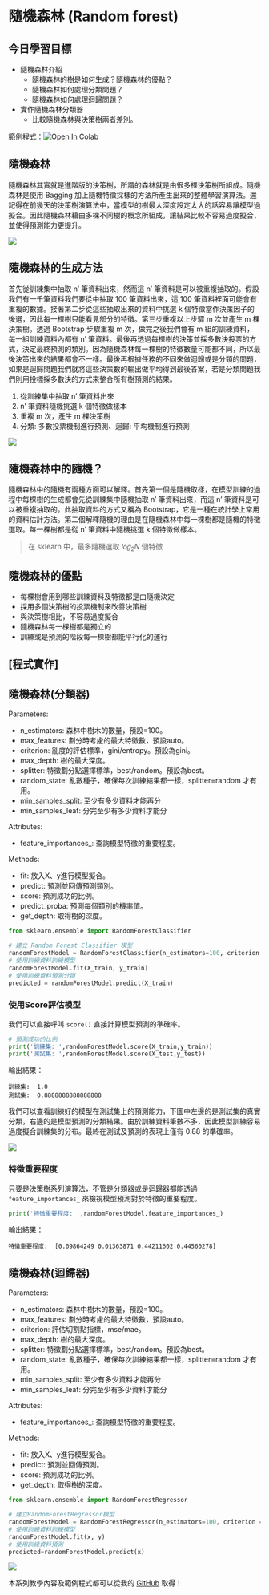 # 隨機森林 (Random forest)

## 今日學習目標
- 隨機森林介紹
    - 隨機森林的樹是如何生成？隨機森林的優點？
    - 隨機森林如何處理分類問題？
    - 隨機森林如何處理迴歸問題？
- 實作隨機森林分類器
    - 比較隨機森林與決策樹兩者差別。


範例程式：[![Open In Colab](https://colab.research.google.com/assets/colab-badge.svg)]()

## 隨機森林
隨機森林其實就是進階版的決策樹，所謂的森林就是由很多棵決策樹所組成。隨機森林是使用 Bagging 加上隨機特徵採樣的方法所產生出來的整體學習演算法。還記得在前幾天的決策樹演算法中，當模型的樹最大深度設定太大的話容易讓模型過擬合。因此隨機森林藉由多棵不同樹的概念所組成，讓結果比較不容易過度擬合，並使得預測能力更提升。

![](./image/img14-1.png)

## 隨機森林的生成方法
首先從訓練集中抽取 n’ 筆資料出來，然而這 n’ 筆資料是可以被重複抽取的。假設我們有一千筆資料我們要從中抽取 100 筆資料出來，這 100 筆資料裡面可能會有重複的數據。接著第二步從這些抽取出來的資料中挑選 k 個特徵當作決策因子的後選，因此每一棵樹只能看見部分的特徵。第三步重複以上步驟 m 次並產生 m 棵決策樹。透過 Bootstrap 步驟重複 m 次，做完之後我們會有 m 組的訓練資料，每一組訓練資料內都有 n’ 筆資料。最後再透過每棵樹的決策並採多數決投票的方式，決定最終預測的類別。因為隨機森林每一棵樹的特徵數量可能都不同，所以最後決策出來的結果都會不一樣。最後再根據任務的不同來做迴歸或是分類的問題，如果是迴歸問題我們就將這些決策數的輸出做平均得到最後答案，若是分類問題我們則用投標採多數決的方式來整合所有樹預測的結果。

1. 從訓練集中抽取 n’ 筆資料出來
2. n’ 筆資料隨機挑選 k 個特徵做樣本
3. 重複 m 次，產生 m 棵決策樹
4. 分類: 多數投票機制進行預測、迴歸: 平均機制進行預測

![](./image/img14-2.png)

## 隨機森林中的隨機？
隨機森林中的隨機有兩種方面可以解釋。首先第一個是隨機取樣，在模型訓練的過程中每棵樹的生成都會先從訓練集中隨機抽取 n’ 筆資料出來，而這 n’ 筆資料是可以被重複抽取的。此抽取資料的方式又稱為 Bootstrap，它是一種在統計學上常用的資料估計方法。第二個解釋隨機的理由是在隨機森林中每一棵樹都是隨機的特徵選取。每一棵樹都是從 n’ 筆資料中隨機挑選 k 個特徵做樣本。

> 在 sklearn 中，最多隨機選取 𝑙𝑜𝑔<sub>2</sub>𝑁 個特徵

## 隨機森林的優點
- 每棵樹會用到哪些訓練資料及特徵都是由隨機決定
- 採用多個決策樹的投票機制來改善決策樹
- 與決策樹相比，不容易過度擬合
- 隨機森林每一棵樹都是獨立的
- 訓練或是預測的階段每一棵樹都能平行化的運行

## [程式實作]
## 隨機森林(分類器)

Parameters:
- n_estimators: 森林中樹木的數量，預設=100。
- max_features: 劃分時考慮的最大特徵數，預設auto。
- criterion: 亂度的評估標準，gini/entropy。預設為gini。
- max_depth: 樹的最大深度。
- splitter: 特徵劃分點選擇標準，best/random。預設為best。
- random_state: 亂數種子，確保每次訓練結果都一樣，splitter=random 才有用。
- min_samples_split: 至少有多少資料才能再分
- min_samples_leaf: 分完至少有多少資料才能分

Attributes:
- feature_importances_: 查詢模型特徵的重要程度。

Methods:
- fit: 放入X、y進行模型擬合。
- predict: 預測並回傳預測類別。
- score: 預測成功的比例。
- predict_proba: 預測每個類別的機率值。
- get_depth: 取得樹的深度。

```py
from sklearn.ensemble import RandomForestClassifier

# 建立 Random Forest Classifier 模型
randomForestModel = RandomForestClassifier(n_estimators=100, criterion = 'gini')
# 使用訓練資料訓練模型
randomForestModel.fit(X_train, y_train)
# 使用訓練資料預測分類
predicted = randomForestModel.predict(X_train)
```

### 使用Score評估模型
我們可以直接呼叫 `score()` 直接計算模型預測的準確率。

```py
# 預測成功的比例
print('訓練集: ',randomForestModel.score(X_train,y_train))
print('測試集: ',randomForestModel.score(X_test,y_test))
```

輸出結果：
```
訓練集:  1.0
測試集:  0.8888888888888888
```

我們可以查看訓練好的模型在測試集上的預測能力，下圖中左邊的是測試集的真實分類，右邊的是模型預測的分類結果。由於訓練資料筆數不多，因此模型訓練容易過度擬合訓練集的分布。最終在測試及預測的表現上僅有 0.88 的準確率。

![](./image/img14-3.png)

### 特徵重要程度
只要是決策樹系列演算法，不管是分類器或是迴歸器都能透過 `feature_importances_` 來檢視模型預測對於特徵的重要程度。

```py
print('特徵重要程度: ',randomForestModel.feature_importances_)
```

輸出結果：
```
特徵重要程度:  [0.09864249 0.01363871 0.44211602 0.44560278]
```

## 隨機森林(迴歸器)

Parameters:
- n_estimators: 森林中樹木的數量，預設=100。
- max_features: 劃分時考慮的最大特徵數，預設auto。
- criterion: 評估切割點指標，mse/mae。
- max_depth: 樹的最大深度。
- splitter: 特徵劃分點選擇標準，best/random。預設為best。
- random_state: 亂數種子，確保每次訓練結果都一樣，splitter=random 才有用。
- min_samples_split: 至少有多少資料才能再分
- min_samples_leaf: 分完至少有多少資料才能分

Attributes:
- feature_importances_: 查詢模型特徵的重要程度。

Methods:
- fit: 放入X、y進行模型擬合。
- predict: 預測並回傳預測。
- score: 預測成功的比例。
- get_depth: 取得樹的深度。

```py
from sklearn.ensemble import RandomForestRegressor

# 建立RandomForestRegressor模型
randomForestModel = RandomForestRegressor(n_estimators=100, criterion = 'mse')
# 使用訓練資料訓練模型
randomForestModel.fit(x, y)
# 使用訓練資料預測
predicted=randomForestModel.predict(x)
```

![](./image/img14-4.png)

本系列教學內容及範例程式都可以從我的 [GitHub](https://github.com/andy6804tw/2021-13th-ironman) 取得！